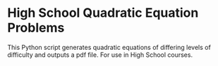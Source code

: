 # High School Quadratic Equation Problems
This Python script generates quadratic equations of differing levels of difficulty and outputs a pdf file. For use in High School courses.
